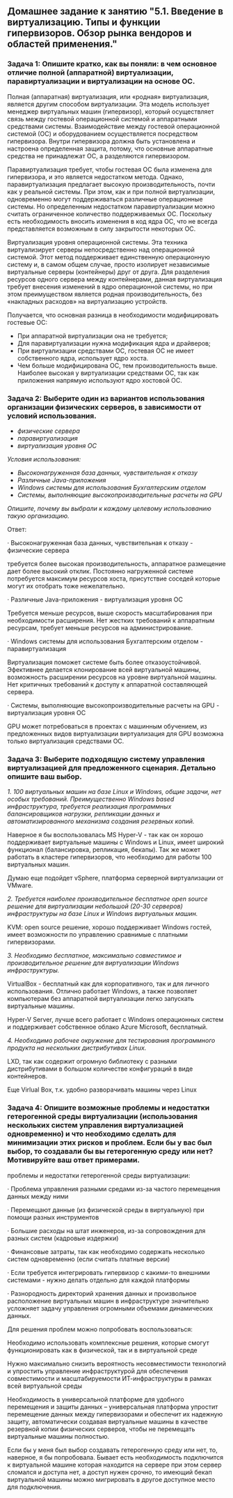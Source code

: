 ## Домашнее задание к занятию "5.1. Введение в  виртуализацию. Типы и функции гипервизоров. Обзор рынка вендоров и  областей применения."

### Задача 1: Опишите кратко, как вы поняли: в чем основное отличие полной (аппаратной) виртуализации, паравиртуализации и виртуализации на основе ОС.

 Полная (аппаратная) виртуализация, или «родная» виртуализация, является другим способом виртуализации. Эта модель использует менеджер виртуальных машин (гипервизор), который осуществляет связь между гостевой операционной системой и аппаратными средствами системы. Взаимодействие между гостевой операционной системой (ОС) и оборудованием осуществляется посредством гипервизора. Внутри гипервизора должна быть установлена и настроена определенная защита, потому, что основные аппаратные средства не принадлежат ОС, а разделяются гипервизором. 

 Паравиртуализация требует, чтобы гостевая ОС была изменена для гипервизора, и это является недостатком метода. Однако, паравиртуализация предлагает высокую производительность, почти как у реальной системы. При этом, как и при полной виртуализации, одновременно могут поддерживаться различные операционные системы. Но определенным недостатком паравиртуализации можно считать ограниченное количество поддерживаемых ОС. Поскольку есть необходимость вносить изменения в код ядра ОС, что не всегда представляется возможным в силу закрытости некоторых ОС.

 Виртуализация уровня операционной системы. Эта техника виртуализирует серверы непосредственно над операционной системой. Этот метод поддерживает единственную операционную систему и, в самом общем случае, просто изолирует независимые виртуальные серверы (контейнеры) друг от друга. Для разделения ресурсов одного сервера между контейнерами, данная виртуализация требует внесения изменений в ядро операционной системы, но при этом преимуществом является родная производительность, без «накладных расходов» на виртуализацию устройств.

 Получается, что основная разница в необходимости модифицировать гостевые ОС:
 - При аппаратной виртуализации она не требуется;
 - Для паравиртуализации нужна модификация ядра и драйверов;
 - При виртуализации средствами ОС, гостевая ОС не имеет собственного ядра, использует ядро хоста.
 - Чем больше модифицирована ОС, тем производительность выше. Наиболее высокая у виртуализации средствами ОС, так как приложения напрямую используют ядро хостовой ОС.

### Задача 2: Выберите один из вариантов использования организации физических серверов, в зависимости от условий использования.

- *физические сервера*
- *паравиртуализация*
- *виртуализация уровня ОС*

*Условия использования:*

- *Высоконагруженная база данных, чувствительная к     отказу*
- *Различные Java-приложения*
- *Windows системы для использования Бухгалтерским     отделом*
- *Системы, выполняющие высокопроизводительные     расчеты на GPU*

*Опишите, почему вы выбрали к каждому целевому использованию такую организацию.* 

Ответ:

·    Высоконагруженная база данных, чувствительная к отказу - физические сервера

требуется более высокая производительность, аппаратное размещение дает более высокий отклик. Постоянно нагруженной системе потребуется максимум ресурсов хоста, присутствие соседей которые могут их отобрать тоже нежелательно.

 ·    Различные Java-приложения - виртуализация уровня ОС

Требуется меньше ресурсов, выше скорость масштабирования при необходимости расширения. Нет жестких требований к аппаратным ресурсам, требует меньше ресурсов на администрирование.

 ·    Windows системы для использования Бухгалтерским отделом - паравиртуализация

 Виртуализация поможет системе быть более отказоустойчивой. Эфективнее делается клонирование всей виртуальной машины, возможность расширении ресурсов на уровне виртуальной машины. Нет критичных требований к доступу к аппаратной составляющей сервера.

 ·    Системы, выполняющие высокопроизводительные расчеты на GPU - виртуализация уровня ОС

 GPU может потребоваться в проектах с машинным обучением, из предложенных видов виртуализации виртуализация для GPU возможна только виртуализация средствами ОС.

### Задача 3: Выберите подходящую систему управления виртуализацией для предложенного сценария. Детально опишите ваш выбор.

*1.*   *100 виртуальных машин на базе Linux и Windows, общие задачи, нет особых требований. Преимущественно Windows based инфраструктура, требуется реализация программных балансировщиков нагрузки, репликации данных и автоматизированного механизма создания резервных копий.*

Наверное я бы воспользовалась MS Hyper-V - так как он хорошо поддерживает виртуальные машины с Windows и Linux, имеет широкий функционал (балансировка, репликация, бекапы). Так же может работать в кластере гипервизоров, что необходимо для работы 100 виртуальных машин.

Думаю еще подойдет vSphere, платформа серверной виртуализации от VMware.

*2.*   *Требуется наиболее производительное бесплатное open source решение для виртуализации небольшой (20-30 серверов) инфраструктуры на базе Linux и Windows виртуальных машин.*

KVM: open source решение, хорошо поддерживает Windows гостей, имеет возможности по управлению сравнимые с платными гипервизорами.

*3.*   *Необходимо бесплатное, максимально совместимое и производительное решение для виртуализации Windows инфраструктуры.*

VirtualBox - бесплатный как для корпоративного, так и для личного использования. Отлично работает Windows, а также позволяет компьютерам без аппаратной виртуализации легко запускать виртуальные машины. 

Hyper-V Server, лучше всего работает с Windows операционных систем и поддерживает собственное облако Azure Microsoft, бесплатный.

*4.*   *Необходимо рабочее окружение для тестирования программного продукта на нескольких дистрибутивах Linux.*

LXD, так как содержит огромную библиотеку с разными дистрибутивами в большом количестве конфигураций в виде контейнеров. 

Еще Virlual Box, т.к. удобно разворачивать машины через Linux

### Задача 4: Опишите возможные проблемы и недостатки гетерогенной среды виртуализации (использования нескольких систем управления виртуализацией одновременно) и что необходимо сделать для минимизации этих рисков и проблем. Если бы у вас был выбор, то создавали бы вы гетерогенную среду или нет? Мотивируйте ваш ответ примерами.

проблемы и недостатки гетерогенной среды виртуализации:

·    Проблема управления разными средами из-за частого перемещения данных между ними

·    Перемещают данные (из физической среды в виртуальную) при помощи разных инструментов

·    Большие расходы на штат инженеров, из-за сопровождения для разных систем (кадровые издержки)

·    Финансовые затраты, так как необходимо содержать несколько систем одновременно (если считать платные версии)

·    Если требуется интегрировать гипервизор с какими-то внешними системами - нужно делать отдельно для каждой платформы

·    Разнородность директорий хранения данных и произвольное расположение виртуальных машин в инфраструктуре значительно усложняет задачу управления огромными объемами динамических данных.

 Для решения проблем можно попробовать воспользоваться:  

 Необходимо использовать комплексные решения, которые смогут функционировать как в физической, так и в виртуальной среде 

 Нужно максимально снизить вероятность несовместимости технологий и упростить управление инфраструктурой для обеспечения совместимости и масштабируемости ИТ-инфраструктуры в рамках всей виртуальной среды 

 Необходимость в универсальной платформе для удобного перемещения и защиты данных – универсальная платформа упростит перемещение данных между гипервизорами и обеспечит их надежную защиту, автоматически создавая виртуальные машины в качестве резервной копии физических серверов, чтобы не перемещать виртуальные машины полностью. 

 Если бы у меня был выбор создавать гетерогенную среду или нет, то, наверное, я бы попробовала. Бывает есть необходимость подключится к виртуальной машине которая находится на сервере при этом сервер сломался и доступа нет, а доступ нужен срочно, то имеющий бекап виртуальной машины можно мигрировать в другое доступное место для подключения.
